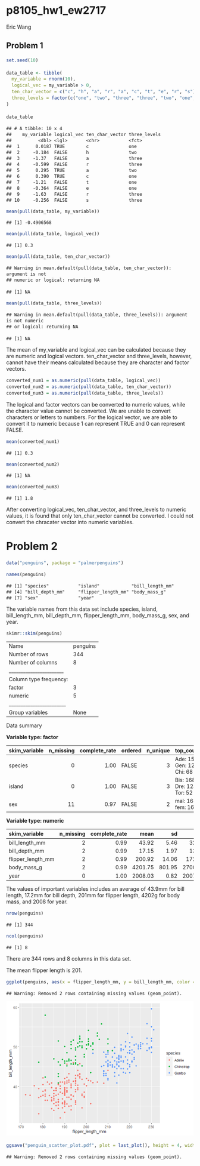 p8105\_hw1\_ew2717
================
Eric Wang

## Problem 1

``` r
set.seed(10)

data_table <- tibble(
  my_variable = rnorm(10),
  logical_vec = my_variable > 0,
  ten_char_vector = c("c", "h", "a", "r", "a", "c", "t", "e", "r", "s"),
  three_levels = factor(c("one", "two", "three", "three", "two", "one", "one", "one", "three", "three"))
)

data_table
```

    ## # A tibble: 10 x 4
    ##    my_variable logical_vec ten_char_vector three_levels
    ##          <dbl> <lgl>       <chr>           <fct>       
    ##  1      0.0187 TRUE        c               one         
    ##  2     -0.184  FALSE       h               two         
    ##  3     -1.37   FALSE       a               three       
    ##  4     -0.599  FALSE       r               three       
    ##  5      0.295  TRUE        a               two         
    ##  6      0.390  TRUE        c               one         
    ##  7     -1.21   FALSE       t               one         
    ##  8     -0.364  FALSE       e               one         
    ##  9     -1.63   FALSE       r               three       
    ## 10     -0.256  FALSE       s               three

``` r
mean(pull(data_table, my_variable))
```

    ## [1] -0.4906568

``` r
mean(pull(data_table, logical_vec))
```

    ## [1] 0.3

``` r
mean(pull(data_table, ten_char_vector))
```

    ## Warning in mean.default(pull(data_table, ten_char_vector)): argument is not
    ## numeric or logical: returning NA

    ## [1] NA

``` r
mean(pull(data_table, three_levels))
```

    ## Warning in mean.default(pull(data_table, three_levels)): argument is not numeric
    ## or logical: returning NA

    ## [1] NA

The mean of my\_variable and logical\_vec can be calculated because they
are numeric and logical vectors. ten\_char\_vector and three\_levels,
however, cannot have their means calculated because they are character
and factor vectors.

``` r
converted_num1 = as.numeric(pull(data_table, logical_vec))
converted_num2 = as.numeric(pull(data_table, ten_char_vector))
converted_num3 = as.numeric(pull(data_table, three_levels))
```

The logical and factor vectors can be converted to numeric values, while
the character value cannot be converted. We are unable to convert
characters or letters to numbers. For the logical vector, we are able to
convert it to numeric because 1 can represent TRUE and 0 can represent
FALSE.

``` r
mean(converted_num1)
```

    ## [1] 0.3

``` r
mean(converted_num2)
```

    ## [1] NA

``` r
mean(converted_num3)
```

    ## [1] 1.8

After converting logical\_vec, ten\_char\_vector, and three\_levels to
numeric values, it is found that only ten\_char\_vector cannot be
converted. I could not convert the chracater vector into numeric
variables.

# Problem 2

``` r
data("penguins", package = "palmerpenguins")
```

``` r
names(penguins)
```

    ## [1] "species"           "island"            "bill_length_mm"   
    ## [4] "bill_depth_mm"     "flipper_length_mm" "body_mass_g"      
    ## [7] "sex"               "year"

The variable names from this data set include species, island,
bill\_length\_mm, bill\_depth\_mm, flipper\_length\_mm, body\_mass\_g,
sex, and year.

``` r
skimr::skim(penguins)
```

|                                                  |          |
|:-------------------------------------------------|:---------|
| Name                                             | penguins |
| Number of rows                                   | 344      |
| Number of columns                                | 8        |
| \_\_\_\_\_\_\_\_\_\_\_\_\_\_\_\_\_\_\_\_\_\_\_   |          |
| Column type frequency:                           |          |
| factor                                           | 3        |
| numeric                                          | 5        |
| \_\_\_\_\_\_\_\_\_\_\_\_\_\_\_\_\_\_\_\_\_\_\_\_ |          |
| Group variables                                  | None     |

Data summary

**Variable type: factor**

| skim\_variable | n\_missing | complete\_rate | ordered | n\_unique | top\_counts                 |
|:---------------|-----------:|---------------:|:--------|----------:|:----------------------------|
| species        |          0 |           1.00 | FALSE   |         3 | Ade: 152, Gen: 124, Chi: 68 |
| island         |          0 |           1.00 | FALSE   |         3 | Bis: 168, Dre: 124, Tor: 52 |
| sex            |         11 |           0.97 | FALSE   |         2 | mal: 168, fem: 165          |

**Variable type: numeric**

| skim\_variable      | n\_missing | complete\_rate |    mean |     sd |     p0 |     p25 |     p50 |    p75 |   p100 | hist  |
|:--------------------|-----------:|---------------:|--------:|-------:|-------:|--------:|--------:|-------:|-------:|:------|
| bill\_length\_mm    |          2 |           0.99 |   43.92 |   5.46 |   32.1 |   39.23 |   44.45 |   48.5 |   59.6 | ▃▇▇▆▁ |
| bill\_depth\_mm     |          2 |           0.99 |   17.15 |   1.97 |   13.1 |   15.60 |   17.30 |   18.7 |   21.5 | ▅▅▇▇▂ |
| flipper\_length\_mm |          2 |           0.99 |  200.92 |  14.06 |  172.0 |  190.00 |  197.00 |  213.0 |  231.0 | ▂▇▃▅▂ |
| body\_mass\_g       |          2 |           0.99 | 4201.75 | 801.95 | 2700.0 | 3550.00 | 4050.00 | 4750.0 | 6300.0 | ▃▇▆▃▂ |
| year                |          0 |           1.00 | 2008.03 |   0.82 | 2007.0 | 2007.00 | 2008.00 | 2009.0 | 2009.0 | ▇▁▇▁▇ |

The values of important variables includes an average of 43.9mm for bill
length, 17.2mm for bill depth, 201mm for flipper length, 4202g for body
mass, and 2008 for year.

``` r
nrow(penguins)
```

    ## [1] 344

``` r
ncol(penguins)
```

    ## [1] 8

There are 344 rows and 8 columns in this data set.

The mean flipper length is 201.

``` r
ggplot(penguins, aes(x = flipper_length_mm, y = bill_length_mm, color = species)) + geom_point()
```

    ## Warning: Removed 2 rows containing missing values (geom_point).

![](p8105_hw1_ew2717_files/figure-gfm/create%20and%20output%20scatter%20plot-1.png)<!-- -->

``` r
ggsave("penguin_scatter_plot.pdf", plot = last_plot(), height = 4, width = 6)
```

    ## Warning: Removed 2 rows containing missing values (geom_point).
